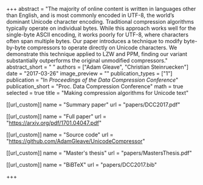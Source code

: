 +++
abstract = "The majority of online content is written in languages other than English, and is most commonly encoded in UTF-8, the world’s dominant Unicode character encoding. Traditional compression algorithms typically operate on individual bytes. While this approach works well for the single-byte ASCII encoding, it works poorly for UTF-8, where characters often span multiple bytes. Our paper introduces a technique to modify byte-by-byte compressors to operate directly on Unicode characters. We demonstrate this technique applied to LZW and PPM, finding our variant substantially outperforms the original unmodified compressors."
abstract_short = " "
authors = ["Adam Gleave", "Christian Steinruecken"]
date = "2017-03-26"
image_preview = ""
publication_types = ["1"]
publication = "In *Proceedings of the Data Compression Conference*"
publication_short = "Proc. Data Compression Conference"
math = true
selected = true
title = "Making compression algorithms for Unicode text"

[[url_custom]]
name = "Summary paper"
url = "papers/DCC2017.pdf"

[[url_custom]]
name = "Full paper"
url = "https://arxiv.org/pdf/1701.04047.pdf"

[[url_custom]]
name = "Source code"
url = "https://github.com/AdamGleave/UnicodeCompressor"

[[url_custom]]
name = "Master's thesis"
url = "papers/MastersThesis.pdf"

[[url_custom]]
name = "BiBTeX"
url = "papers/DCC2017.bib"

+++
